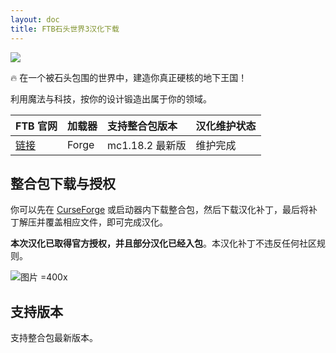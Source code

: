 ```yaml
---
layout: doc
title: FTB石头世界3汉化下载
---
```


![](https://dist.creeper.host/FTB2/cdn/packs/ftb-stoneblock-3/title.png)

🔥 在一个被石头包围的世界中，建造你真正硬核的地下王国！

利用魔法与科技，按你的设计锻造出属于你的领域。

<DownloadLinks :methods="[
  { id: 'lanzou', text: '下载汉化', icon: '/imgs/svg/lanzou.svg', link: 'https://wulian233.lanzouu.com/iNLBv38skbxe' },
  { id: 'bilibili', text: '专栏介绍', icon: '/imgs/svg/bilibili.svg', link: 'https://www.bilibili.com/read/cv21772959/' },
  { id: 'curseforge', text: 'i18n自动汉化更新模组', icon: '/imgs/svg/curseforge.svg', link: 'https://www.curseforge.com/api/v1/mods/297404/files/6351071/download' },
  { id: 'lazy', text: '懒汉下载', icon: '/imgs/lazydl.png', link: 'https://wulian233.lanzouu.com/iNLBv38skbxe' }
]" />

| FTB 官网                                                             | 加载器 | 支持整合包版本  | 汉化维护状态 |
| :------------------------------------------------------------------- | :----- | :-------------- | :----------- |
| [链接](https://www.feed-the-beast.com/modpacks/100-ftb-stoneblock-3) | Forge  | mc1.18.2 最新版 | 维护完成     |

## 整合包下载与授权

你可以先在 [CurseForge](https://www.curseforge.com/minecraft/modpacks/ftb-stoneblock-3) 或启动器内下载整合包，然后下载汉化补丁，最后将补丁解压并覆盖相应文件，即可完成汉化。

**本次汉化已取得官方授权，并且部分汉化已经入包**。本汉化补丁不违反任何社区规则。

![图片 =400x](/imgs/authorization/sb3.jpg)

## 支持版本

支持整合包最新版本。

<DocSupport />
